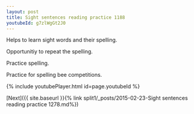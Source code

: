 ```yaml
---
layout: post
title: Sight sentences reading practice 1188
youtubeId: g7zlWgGt2J0
---
```

 
 
Helps to learn sight words and their spelling.

Opportunitiy to repeat the spelling. 

Practice spelling. 
 
Practice for spelling bee competitions. 
 
{% include youtubePlayer.html id=page.youtubeId %}
 
 

[Next]({{ site.baseurl }}{% link  split1/_posts/2015-02-23-Sight sentences reading practice 1278.md%})
 
